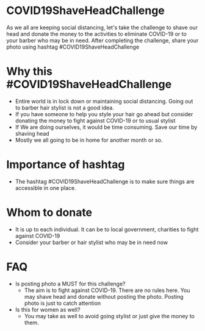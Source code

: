 # COVID19ShaveHeadChallenge

As we all are keeping social distancing, let's take the challenge to shave our head and donate the money to the activities to eliminate COVID-19 or to your barber who may be in need. After completing the challenge, share your photo using hashtag #COVID19ShaveHeadChallenge

# Why this #COVID19ShaveHeadChallenge

- Entire world is in lock down or maintaining social distancing. Going out to barber hair stylist is not a good idea.
- If you have someone to help you style your hair go ahead but consider donating the money to fight against COVID-19 or to usual stylist
- If We are doing ourselves, it would be time consuming. Save our time by shaving head
- Mostly we all going to be in home for another month or so.

# Importance of hashtag

- The hashtag #COVID19ShaveHeadChallenge is to make sure things are accessible in one place.

# Whom to donate

- It is up to each individual. It can be to local government, charities to fight against COVID-19
- Consider your barber or hair stylist who may be in need now

# FAQ

- Is posting photo a MUST for this challenge?
  - The aim is to fight against COVID-19. There are no rules here. You may shave head and donate without posting the photo. Posting photo is just to catch attention
- Is this for women as well?
  - You may take as well to avoid going stylist or just give the money to them.

